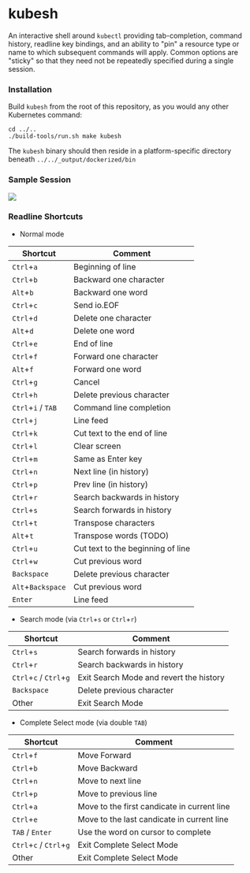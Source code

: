 # kubesh 

An interactive shell around `kubectl` providing tab-completion,
command history, readline key bindings, and an ability to "pin" a
resource type or name to which subsequent commands will apply. Common
options are "sticky" so that they need not be repeatedly specified
during a single session.

### Installation

Build `kubesh` from the root of this repository, as you would any
other Kubernetes command:
    
    cd ../..
    ./build-tools/run.sh make kubesh

The `kubesh` binary should then reside in a platform-specific
directory beneath `../../_output/dockerized/bin`

### Sample Session

![](http://i.imgur.com/Lg1zAnw.gif)

### Readline Shortcuts

* Normal mode

| Shortcut           | Comment                           |
| ------------------ | --------------------------------- |
| `Ctrl`+`a`         | Beginning of line                 |
| `Ctrl`+`b`         | Backward one character            |
| `Alt`+`b`          | Backward one word                 |
| `Ctrl`+`c`         | Send io.EOF                       |
| `Ctrl`+`d`         | Delete one character              |
| `Alt`+`d`          | Delete one word                   |
| `Ctrl`+`e`         | End of line                       |
| `Ctrl`+`f`         | Forward one character             |
| `Alt`+`f`          | Forward one word                  |
| `Ctrl`+`g`         | Cancel                            |
| `Ctrl`+`h`         | Delete previous character         |
| `Ctrl`+`i` / `TAB` | Command line completion           |
| `Ctrl`+`j`         | Line feed                         |
| `Ctrl`+`k`         | Cut text to the end of line       |
| `Ctrl`+`l`         | Clear screen                      |
| `Ctrl`+`m`         | Same as Enter key                 |
| `Ctrl`+`n`         | Next line (in history)            |
| `Ctrl`+`p`         | Prev line (in history)            |
| `Ctrl`+`r`         | Search backwards in history       |
| `Ctrl`+`s`         | Search forwards in history        |
| `Ctrl`+`t`         | Transpose characters              |
| `Alt`+`t`          | Transpose words (TODO)            |
| `Ctrl`+`u`         | Cut text to the beginning of line |
| `Ctrl`+`w`         | Cut previous word                 |
| `Backspace`        | Delete previous character         |
| `Alt`+`Backspace`  | Cut previous word                 |
| `Enter`            | Line feed                         |

* Search mode (via `Ctrl`+`s` or `Ctrl`+`r`)

| Shortcut                | Comment                                 |
| ----------------------- | --------------------------------------- |
| `Ctrl`+`s`              | Search forwards in history              |
| `Ctrl`+`r`              | Search backwards in history             |
| `Ctrl`+`c` / `Ctrl`+`g` | Exit Search Mode and revert the history |
| `Backspace`             | Delete previous character               |
| Other                   | Exit Search Mode                        |

* Complete Select mode (via double `TAB`)

| Shortcut                | Comment                                  |
| ----------------------- | ---------------------------------------- |
| `Ctrl`+`f`              | Move Forward                             |
| `Ctrl`+`b`              | Move Backward                            |
| `Ctrl`+`n`              | Move to next line                        |
| `Ctrl`+`p`              | Move to previous line                    |
| `Ctrl`+`a`              | Move to the first candicate in current line |
| `Ctrl`+`e`              | Move to the last candicate in current line |
| `TAB` / `Enter`         | Use the word on cursor to complete       |
| `Ctrl`+`c` / `Ctrl`+`g` | Exit Complete Select Mode                |
| Other                   | Exit Complete Select Mode                |
